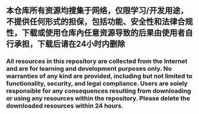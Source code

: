 ## 本仓库所有资源均搜集于网络，仅限学习/开发用途，不提供任何形式的担保，包括功能、安全性和法律合规性，下载或使用仓库內任意资源导致的后果由使用者自行承担，下载后请在24小时内删除
### All resources in this repository are collected from the Internet and are for learning and development purposes only. No warranties of any kind are provided, including but not limited to functionality, security, and legal compliance. Users are solely responsible for any consequences resulting from downloading or using any resources within the repository. Please delete the downloaded resources within 24 hours.
<!--
**bigreshub/bigreshub** is a ✨ _special_ ✨ repository because its `README.md` (this file) appears on your GitHub profile.

Here are some ideas to get you started:
## Hi there 👋
- 🔭 I’m currently working on ...
- 🌱 I’m currently learning ...
- 👯 I’m looking to collaborate on ...
- 🤔 I’m looking for help with ...
- 💬 Ask me about ...
- 📫 How to reach me: ...
- 😄 Pronouns: ...
- ⚡ Fun fact: ...
-->
